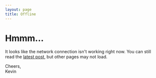 ```yaml
---
layout: page
title: Offline
---
```


# Hmmm...

It looks like the network connection isn't working right now. You can still read the [latest post](/), but other pages may not load.

Cheers,  
Kevin
